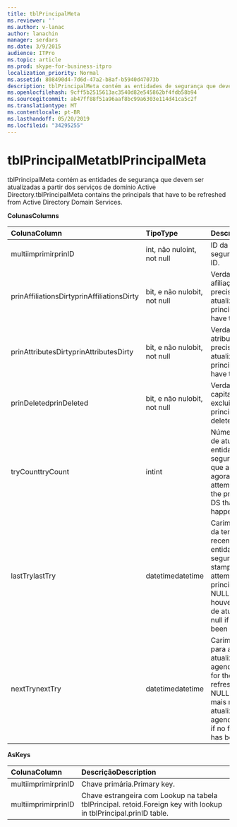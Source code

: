 ```yaml
---
title: tblPrincipalMeta
ms.reviewer: ''
ms.author: v-lanac
author: lanachin
manager: serdars
ms.date: 3/9/2015
audience: ITPro
ms.topic: article
ms.prod: skype-for-business-itpro
localization_priority: Normal
ms.assetid: 808490d4-7d6d-47a2-b8af-b5940d47073b
description: tblPrincipalMeta contém as entidades de segurança que devem ser atualizadas a partir dos serviços de domínio Active Directory.
ms.openlocfilehash: 9cff5b2515613ac3540d82e545862bf4fdb58b94
ms.sourcegitcommit: ab47ff88f51a96aaf8bc99a6303e114d41ca5c2f
ms.translationtype: MT
ms.contentlocale: pt-BR
ms.lasthandoff: 05/20/2019
ms.locfileid: "34295255"
---
```

# <a name="tblprincipalmeta"></a><span data-ttu-id="3583f-103">tblPrincipalMeta</span><span class="sxs-lookup"><span data-stu-id="3583f-103">tblPrincipalMeta</span></span>
 
<span data-ttu-id="3583f-104">tblPrincipalMeta contém as entidades de segurança que devem ser atualizadas a partir dos serviços de domínio Active Directory.</span><span class="sxs-lookup"><span data-stu-id="3583f-104">tblPrincipalMeta contains the principals that have to be refreshed from Active Directory Domain Services.</span></span>
  
<span data-ttu-id="3583f-105">**Colunas**</span><span class="sxs-lookup"><span data-stu-id="3583f-105">**Columns**</span></span>

|<span data-ttu-id="3583f-106">**Coluna**</span><span class="sxs-lookup"><span data-stu-id="3583f-106">**Column**</span></span>|<span data-ttu-id="3583f-107">**Tipo**</span><span class="sxs-lookup"><span data-stu-id="3583f-107">**Type**</span></span>|<span data-ttu-id="3583f-108">**Descrição**</span><span class="sxs-lookup"><span data-stu-id="3583f-108">**Description**</span></span>|
|:-----|:-----|:-----|
|<span data-ttu-id="3583f-109">multiimprimir</span><span class="sxs-lookup"><span data-stu-id="3583f-109">prinID</span></span>  <br/> |<span data-ttu-id="3583f-110">int, não nulo</span><span class="sxs-lookup"><span data-stu-id="3583f-110">int, not null</span></span>  <br/> |<span data-ttu-id="3583f-111">ID da entidade de segurança.</span><span class="sxs-lookup"><span data-stu-id="3583f-111">Principal ID.</span></span>  <br/> |
|<span data-ttu-id="3583f-112">prinAffiliationsDirty</span><span class="sxs-lookup"><span data-stu-id="3583f-112">prinAffiliationsDirty</span></span>  <br/> |<span data-ttu-id="3583f-113">bit, e não nulo</span><span class="sxs-lookup"><span data-stu-id="3583f-113">bit, not null</span></span>  <br/> |<span data-ttu-id="3583f-114">Verdadeiro se as afiliações principais precisarem ser atualizadas.</span><span class="sxs-lookup"><span data-stu-id="3583f-114">True if principal affiliations have to be refreshed.</span></span>  <br/> |
|<span data-ttu-id="3583f-115">prinAttributesDirty</span><span class="sxs-lookup"><span data-stu-id="3583f-115">prinAttributesDirty</span></span>  <br/> |<span data-ttu-id="3583f-116">bit, e não nulo</span><span class="sxs-lookup"><span data-stu-id="3583f-116">bit, not null</span></span>  <br/> |<span data-ttu-id="3583f-117">Verdadeiro se os atributos principais precisarem ser atualizados.</span><span class="sxs-lookup"><span data-stu-id="3583f-117">True if principal attributes have to be refreshed.</span></span>  <br/> |
|<span data-ttu-id="3583f-118">prinDeleted</span><span class="sxs-lookup"><span data-stu-id="3583f-118">prinDeleted</span></span>  <br/> |<span data-ttu-id="3583f-119">bit, e não nulo</span><span class="sxs-lookup"><span data-stu-id="3583f-119">bit, not null</span></span>  <br/> |<span data-ttu-id="3583f-120">Verdadeiro se o capital foi excluído.</span><span class="sxs-lookup"><span data-stu-id="3583f-120">True if the principal has been deleted.</span></span>  <br/> |
|<span data-ttu-id="3583f-121">tryCount</span><span class="sxs-lookup"><span data-stu-id="3583f-121">tryCount</span></span>  <br/> |<span data-ttu-id="3583f-122">int</span><span class="sxs-lookup"><span data-stu-id="3583f-122">int</span></span>  <br/> |<span data-ttu-id="3583f-123">Número de tentativas de atualizar a entidade de segurança do AD DS que aconteceram até agora.</span><span class="sxs-lookup"><span data-stu-id="3583f-123">Number of attempts to refresh the principal from AD DS that have happened so far.</span></span>  <br/> |
|<span data-ttu-id="3583f-124">lastTry</span><span class="sxs-lookup"><span data-stu-id="3583f-124">lastTry</span></span>  <br/> |<span data-ttu-id="3583f-125">datetime</span><span class="sxs-lookup"><span data-stu-id="3583f-125">datetime</span></span>  <br/> |<span data-ttu-id="3583f-126">Carimbo de data/hora da tentativa mais recente de atualizar a entidade de segurança.</span><span class="sxs-lookup"><span data-stu-id="3583f-126">Time stamp from the latest attempt to refresh the principal.</span></span> <span data-ttu-id="3583f-127">Pode ser NULL se ainda não houver uma tentativa de atualização.</span><span class="sxs-lookup"><span data-stu-id="3583f-127">Can be null if no refresh has been attempted yet.</span></span>  <br/> |
|<span data-ttu-id="3583f-128">nextTry</span><span class="sxs-lookup"><span data-stu-id="3583f-128">nextTry</span></span>  <br/> |<span data-ttu-id="3583f-129">datetime</span><span class="sxs-lookup"><span data-stu-id="3583f-129">datetime</span></span>  <br/> |<span data-ttu-id="3583f-130">Carimbo de data/hora para a próxima atualização agendada.</span><span class="sxs-lookup"><span data-stu-id="3583f-130">Time stamp for the next scheduled refresh.</span></span> <span data-ttu-id="3583f-131">Pode ser NULL se não houver mais nenhuma atualização agendada.</span><span class="sxs-lookup"><span data-stu-id="3583f-131">Can be null if no further refresh has been scheduled.</span></span>  <br/> |
   
<span data-ttu-id="3583f-132">**As**</span><span class="sxs-lookup"><span data-stu-id="3583f-132">**Keys**</span></span>

|<span data-ttu-id="3583f-133">**Coluna**</span><span class="sxs-lookup"><span data-stu-id="3583f-133">**Column**</span></span>|<span data-ttu-id="3583f-134">**Descrição**</span><span class="sxs-lookup"><span data-stu-id="3583f-134">**Description**</span></span>|
|:-----|:-----|
|<span data-ttu-id="3583f-135">multiimprimir</span><span class="sxs-lookup"><span data-stu-id="3583f-135">prinID</span></span>  <br/> |<span data-ttu-id="3583f-136">Chave primária.</span><span class="sxs-lookup"><span data-stu-id="3583f-136">Primary key.</span></span>  <br/> |
|<span data-ttu-id="3583f-137">multiimprimir</span><span class="sxs-lookup"><span data-stu-id="3583f-137">prinID</span></span>  <br/> |<span data-ttu-id="3583f-138">Chave estrangeira com Lookup na tabela tblPrincipal. retoid.</span><span class="sxs-lookup"><span data-stu-id="3583f-138">Foreign key with lookup in tblPrincipal.prinID table.</span></span>  <br/> |
   

